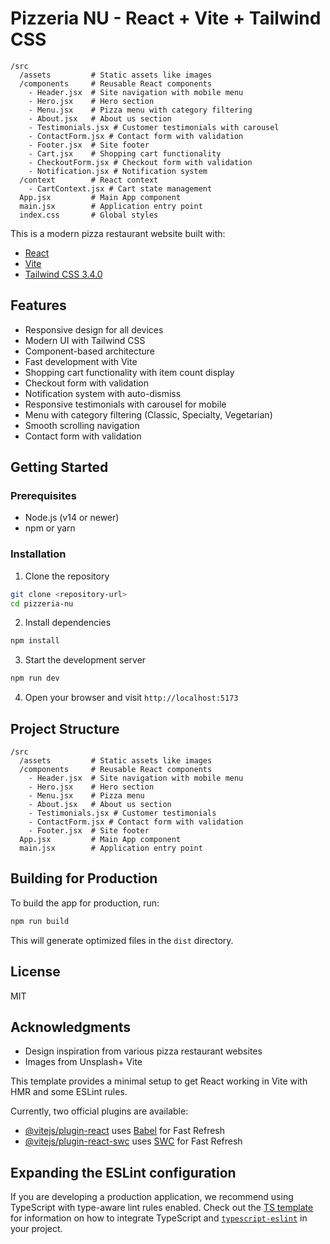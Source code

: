 # Pizzeria NU - React + Vite + Tailwind CSS

```
/src
  /assets         # Static assets like images
  /components     # Reusable React components
    - Header.jsx  # Site navigation with mobile menu
    - Hero.jsx    # Hero section
    - Menu.jsx    # Pizza menu with category filtering
    - About.jsx   # About us section
    - Testimonials.jsx # Customer testimonials with carousel
    - ContactForm.jsx # Contact form with validation
    - Footer.jsx  # Site footer
    - Cart.jsx    # Shopping cart functionality
    - CheckoutForm.jsx # Checkout form with validation
    - Notification.jsx # Notification system
  /context        # React context
    - CartContext.jsx # Cart state management
  App.jsx         # Main App component
  main.jsx        # Application entry point
  index.css       # Global styles
```

This is a modern pizza restaurant website built with:
- [React](https://react.dev/)
- [Vite](https://vitejs.dev/)
- [Tailwind CSS 3.4.0](https://tailwindcss.com/)

## Features

- Responsive design for all devices
- Modern UI with Tailwind CSS
- Component-based architecture
- Fast development with Vite
- Shopping cart functionality with item count display
- Checkout form with validation
- Notification system with auto-dismiss
- Responsive testimonials with carousel for mobile
- Menu with category filtering (Classic, Specialty, Vegetarian)
- Smooth scrolling navigation
- Contact form with validation

## Getting Started

### Prerequisites

- Node.js (v14 or newer)
- npm or yarn

### Installation

1. Clone the repository
```bash
git clone <repository-url>
cd pizzeria-nu
```

2. Install dependencies
```bash
npm install
```

3. Start the development server
```bash
npm run dev
```

4. Open your browser and visit `http://localhost:5173`

## Project Structure

```
/src
  /assets         # Static assets like images
  /components     # Reusable React components
    - Header.jsx  # Site navigation with mobile menu
    - Hero.jsx    # Hero section
    - Menu.jsx    # Pizza menu
    - About.jsx   # About us section
    - Testimonials.jsx # Customer testimonials
    - ContactForm.jsx # Contact form with validation
    - Footer.jsx  # Site footer
  App.jsx         # Main App component
  main.jsx        # Application entry point
```

## Building for Production

To build the app for production, run:

```bash
npm run build
```

This will generate optimized files in the `dist` directory.

## License

MIT

## Acknowledgments

- Design inspiration from various pizza restaurant websites
- Images from Unsplash+ Vite

This template provides a minimal setup to get React working in Vite with HMR and some ESLint rules.

Currently, two official plugins are available:

- [@vitejs/plugin-react](https://github.com/vitejs/vite-plugin-react/blob/main/packages/plugin-react) uses [Babel](https://babeljs.io/) for Fast Refresh
- [@vitejs/plugin-react-swc](https://github.com/vitejs/vite-plugin-react/blob/main/packages/plugin-react-swc) uses [SWC](https://swc.rs/) for Fast Refresh

## Expanding the ESLint configuration

If you are developing a production application, we recommend using TypeScript with type-aware lint rules enabled. Check out the [TS template](https://github.com/vitejs/vite/tree/main/packages/create-vite/template-react-ts) for information on how to integrate TypeScript and [`typescript-eslint`](https://typescript-eslint.io) in your project.

